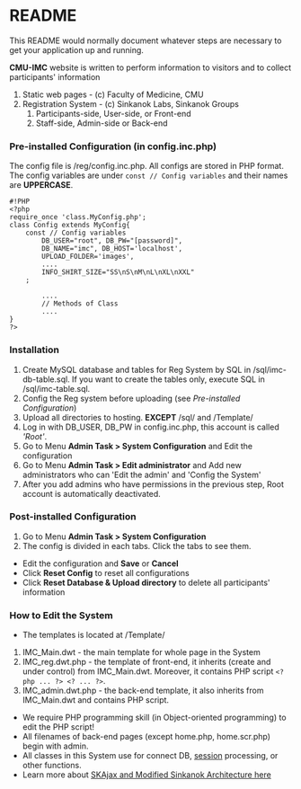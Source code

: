 # README #

This README would normally document whatever steps are necessary to get your application up and running.

**CMU-IMC** website is written to perform information to visitors and to collect participants' information

1. Static web pages - (c) Faculty of Medicine, CMU
2. Registration System - (c) Sinkanok Labs, Sinkanok Groups
    1. Participants-side, User-side, or Front-end
    2. Staff-side, Admin-side or Back-end

### Pre-installed Configuration (in config.inc.php) ###

The config file is /reg/config.inc.php. All configs are stored in PHP format. The config variables are under `const // Config variables` and their names are **UPPERCASE**.

```
#!PHP
<?php
require_once 'class.MyConfig.php';
class Config extends MyConfig{
	const // Config variables
		DB_USER="root", DB_PW="[password]",
		DB_NAME="imc", DB_HOST='localhost',
		UPLOAD_FOLDER='images',
		....
		INFO_SHIRT_SIZE="SS\nS\nM\nL\nXL\nXXL"
	;

        ....
        // Methods of Class
        ....
}
?>
```


### Installation ###

1. Create MySQL database and tables for Reg System by SQL in /sql/imc-db-table.sql. If you want to create the tables only, execute SQL in /sql/imc-table.sql.
2. Config the Reg system before uploading (see *Pre-installed Configuration*)
3. Upload all directories to hosting. **EXCEPT** /sql/ and /Template/
4. Log in with DB_USER, DB_PW in config.inc.php, this account is called *'Root'*.
5. Go to Menu **Admin Task > System Configuration** and Edit the configuration
6. Go to Menu **Admin Task > Edit administrator** and Add new administrators who can 'Edit the admin' and 'Config the System'
7. After you add admins who have permissions in the previous step, Root account is automatically deactivated.

### Post-installed Configuration ###

1. Go to Menu **Admin Task > System Configuration**
2. The config is divided in each tabs. Click the tabs to see them.
  * Edit the configuration and **Save** or **Cancel**
  * Click **Reset Config** to reset all configurations
  * Click **Reset Database & Upload directory** to delete all participants' information

### How to Edit the System ###

* The templates is located at /Template/
 1. IMC_Main.dwt - the main template for whole page in the System
 2. IMC_reg.dwt.php - the template of front-end, it inherits (create and under control) from IMC_Main.dwt. Moreover, it contains PHP script `<?php ... ?> <? ... ?>`.
 3. IMC_admin.dwt.php - the back-end template, it also inherits from IMC_Main.dwt and contains PHP script.
  * We require PHP programming skill (in Object-oriented programming) to edit the PHP script!
  * All filenames of back-end pages (except home.php, home.scr.php) begin with admin.
  * All classes in this System use for connect DB, [session](http://php.net/manual/en/intro.session.php) processing, or other functions.
  * Learn more about [SKAjax and Modified Sinkanok Architecture here](http://labs.sinkanok.com/)